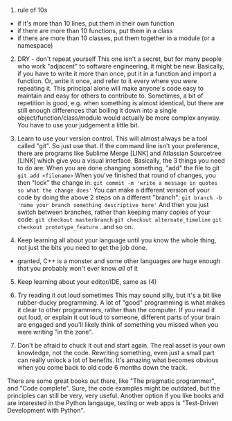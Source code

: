 1. rule of 10s
 + if it's more than 10 lines, put them in their own function
 + if there are more than 10 functions, put them in a class
 + if there are more than 10 classes, put them together in a module (or a namespace)

2. DRY - don't repeat yourself
  This one isn't a secret, but for many people who work "adjacent" to software engineering, it might be new.
  Basically, if you have to write it more than once, put it in a function and import a function.
  Or, write it once, and refer to it every where you were repeating it.
  This principal alone will make anyone's code easy to maintain and easy for others to contribute to.
  Sometimes, a bit of repetition is good, e.g. when something is almost identical, but there are still enough differences
  that boiling it down into a single object/function/class/module would actually be more complex anyway. You have to use your judgement a little bit.

3. Learn to use your version control.
  This will almost always be a tool called "git". So just use that. If the command line isn't your preference, there are
  programs like Sublime Merge [LINK] and Atlassian Sourcetree [LINK] which give you a visual interface.
  Basically, the 3 things you need to do are:
  When you are done changing something, "add" the file to git
    `git add <filename>`
  When you've finished that round of changes, you then "lock" the change in:
    `git commit -m 'write a message in quotes so what the change does'`
  You can make a different version of your code by doing the above 2 steps on a different "branch":
    `git branch -b 'name your branch something descriptive here'`
  And then you just switch between branches, rather than keeping many copies of your code:
    `git checkout masterbranch`
    `git checkout alternate_timeline`
    `git checkout prototype_feature`
  ..and so on..

4. Keep learning all about your language until you know the whole thing, not just the bits you need to get the job done.
  + granted, C++ is a monster and some other languages are huge enough that you probably won't ever know _all_ of it
5. Keep learning about your editor/IDE, same as (4)

6. Try reading it out loud sometimes
  This may sound silly, but it's a bit like rubber-ducky programming. A lot of "good" programming is what makes it clear to other programmers, rather than the computer.
  If you read it out loud, or explain it out loud to someone, different parts of your brain are engaged and you'll likely think of something you missed when you were writing
  "in the zone".

7. Don't be afraid to chuck it out and start again.
  The real asset is your own knowledge, not the code. Rewriting something, even just a small part can really unlock a lot of benefits.
  It's amazing what becomes obvious when you come back to old code 6 months down the track.


There are some great books out there, like "The pragmatic programmer", and "Code complete". Sure, the code
examples might be outdated, but the principles can still be very, very useful. Another option if you like books and are
interested in the Python langauge, testing or web apps is "Test-Driven Development with Python".


